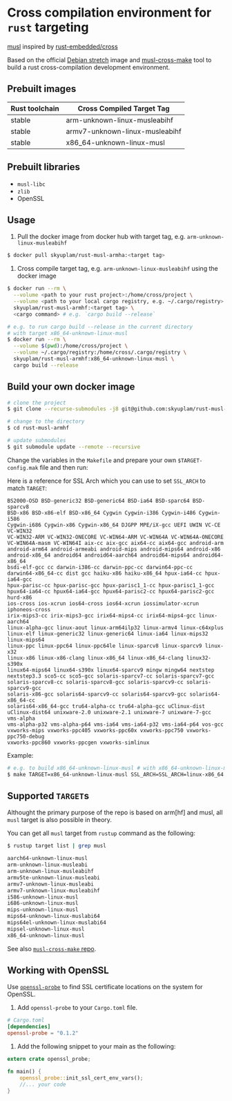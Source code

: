 # Cross compilation environment for `rust` targeting
[musl](https://www.musl-libc.org/) inspired by
[rust-embedded/cross](https://github.com/rust-embedded/cross)

Based on the official [Debian
stretch](https://github.com/sensorfu/rust-musl-arm.git) image and
[musl-cross-make](https://github.com/richfelker/musl-cross-make) tool to build a
rust cross-compilation development environment.

## Prebuilt images

| Rust toolchain | Cross Compiled Target Tag      |
| -------------- | ------------------------------ |
| stable         | arm-unknown-linux-musleabihf   |
| stable         | armv7-unknown-linux-musleabihf |
| stable         | x86_64-unknown-linux-musl      |

## Prebuilt libraries

- `musl-libc`
- `zlib`
- OpenSSL

## Usage

1. Pull the docker image from docker hub with target tag, e.g.
   `arm-unknown-linux-musleabihf`

```sh
$ docker pull skyuplam/rust-musl-armha:<target tag>
```

1. Cross compile target tag, e.g. `arm-unknown-linux-musleabihf` using the
   docker image

```sh
$ docker run --rm \
  --volume <path to your rust project>:/home/cross/project \
  --volume <path to your local cargo registry, e.g. ~/.cargo/registry>:/home/cross/.cargo/registry \ # optional, advoid cargo to update on every build
  skyuplam/rust-musl-armhf:<target tag> \
  <cargo command> # e.g. `cargo build --release`

# e.g. to run cargo build --release in the current directory
# with target x86_64-unknown-linux-musl
$ docker run --rm \
  --volume $(pwd):/home/cross/project \
  --volume ~/.cargo/registry:/home/cross/.cargo/registry \
  skyuplam/rust-musl-armhf:x86_64-unknown-linux-musl \
  cargo build --release
```

## Build your own docker image

```sh
# clone the project
$ git clone --recurse-submodules -j8 git@github.com:skyuplam/rust-musl-armhf.git

# change to the directory
$ cd rust-musl-armhf

# update submodules
$ git submodule update --remote --recursive
```

Change the variables in the `Makefile` and prepare your own `$TARGET-config.mak`
file and then run:

Here is a reference for SSL Arch which you can use to set `SSL_ARCH` to match
`TARGET`:

```
BS2000-OSD BSD-generic32 BSD-generic64 BSD-ia64 BSD-sparc64 BSD-sparcv8
BSD-x86 BSD-x86-elf BSD-x86_64 Cygwin Cygwin-i386 Cygwin-i486 Cygwin-i586
Cygwin-i686 Cygwin-x86 Cygwin-x86_64 DJGPP MPE/iX-gcc UEFI UWIN VC-CE VC-WIN32
VC-WIN32-ARM VC-WIN32-ONECORE VC-WIN64-ARM VC-WIN64A VC-WIN64A-ONECORE
VC-WIN64A-masm VC-WIN64I aix-cc aix-gcc aix64-cc aix64-gcc android-arm
android-arm64 android-armeabi android-mips android-mips64 android-x86
android-x86_64 android64 android64-aarch64 android64-mips64 android64-x86_64
bsdi-elf-gcc cc darwin-i386-cc darwin-ppc-cc darwin64-ppc-cc
darwin64-x86_64-cc dist gcc haiku-x86 haiku-x86_64 hpux-ia64-cc hpux-ia64-gcc
hpux-parisc-cc hpux-parisc-gcc hpux-parisc1_1-cc hpux-parisc1_1-gcc
hpux64-ia64-cc hpux64-ia64-gcc hpux64-parisc2-cc hpux64-parisc2-gcc hurd-x86
ios-cross ios-xcrun ios64-cross ios64-xcrun iossimulator-xcrun iphoneos-cross
irix-mips3-cc irix-mips3-gcc irix64-mips4-cc irix64-mips4-gcc linux-aarch64
linux-alpha-gcc linux-aout linux-arm64ilp32 linux-armv4 linux-c64xplus
linux-elf linux-generic32 linux-generic64 linux-ia64 linux-mips32 linux-mips64
linux-ppc linux-ppc64 linux-ppc64le linux-sparcv8 linux-sparcv9 linux-x32
linux-x86 linux-x86-clang linux-x86_64 linux-x86_64-clang linux32-s390x
linux64-mips64 linux64-s390x linux64-sparcv9 mingw mingw64 nextstep
nextstep3.3 sco5-cc sco5-gcc solaris-sparcv7-cc solaris-sparcv7-gcc
solaris-sparcv8-cc solaris-sparcv8-gcc solaris-sparcv9-cc solaris-sparcv9-gcc
solaris-x86-gcc solaris64-sparcv9-cc solaris64-sparcv9-gcc solaris64-x86_64-cc
solaris64-x86_64-gcc tru64-alpha-cc tru64-alpha-gcc uClinux-dist
uClinux-dist64 unixware-2.0 unixware-2.1 unixware-7 unixware-7-gcc vms-alpha
vms-alpha-p32 vms-alpha-p64 vms-ia64 vms-ia64-p32 vms-ia64-p64 vos-gcc
vxworks-mips vxworks-ppc405 vxworks-ppc60x vxworks-ppc750 vxworks-ppc750-debug
vxworks-ppc860 vxworks-ppcgen vxworks-simlinux
```

Example:

```sh
# e.g. to build x86_64-unknown-linux-musl # with x86_64-unknown-linux-musl-config.mak
$ make TARGET=x86_64-unknown-linux-musl SSL_ARCH=SSL_ARCH=linux-x86_64 build
```

## Supported `TARGET`s

Althought the primary purpose of the repo is based on arm[hf] and musl, all
`musl` target is also possible in theory.

You can get all `musl` target from `rustup` command as the following:

```sh
$ rustup target list | grep musl

aarch64-unknown-linux-musl
arm-unknown-linux-musleabi
arm-unknown-linux-musleabihf
armv5te-unknown-linux-musleabi
armv7-unknown-linux-musleabi
armv7-unknown-linux-musleabihf
i586-unknown-linux-musl
i686-unknown-linux-musl
mips-unknown-linux-musl
mips64-unknown-linux-muslabi64
mips64el-unknown-linux-muslabi64
mipsel-unknown-linux-musl
x86_64-unknown-linux-musl
```

See also [`musl-cross-make` repo](https://github.com/richfelker/musl-cross-make#supported-targets).

## Working with OpenSSL

Use [`openssl-probe`](https://crates.io/crates/openssl-probe) to find SSL
certificate locations on the system for OpenSSL.

1. Add `openssl-probe` to your `Cargo.toml` file.

```toml
# Cargo.toml
[dependencies]
openssl-probe = "0.1.2"
```

1. Add the following snippet to your main as the following:

```rust
extern crate openssl_probe;

fn main() {
    openssl_probe::init_ssl_cert_env_vars();
    //... your code
}
```
